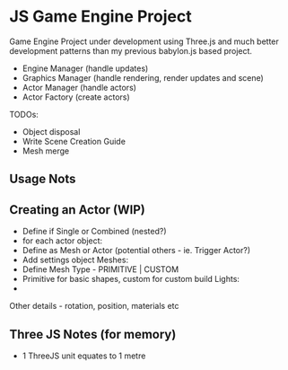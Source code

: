 # JS Game Engine Project

Game Engine Project under development using Three.js and much better development patterns than my previous babylon.js based project.

-   Engine Manager (handle updates)
-   Graphics Manager (handle rendering, render updates and scene)
-   Actor Manager (handle actors)
-   Actor Factory (create actors)

TODOs:

-   Object disposal
-   Write Scene Creation Guide
-   Mesh merge

## Usage Nots

## Creating an Actor (WIP)

-   Define if Single or Combined (nested?)
-   for each actor object:
-   Define as Mesh or Actor (potential others - ie. Trigger Actor?)
-   Add settings object
    Meshes:
-   Define Mesh Type - PRIMITIVE | CUSTOM
-   Primitive for basic shapes, custom for custom build
    Lights:
-

Other details - rotation, position, materials etc

## Three JS Notes (for memory)

-   1 ThreeJS unit equates to 1 metre
